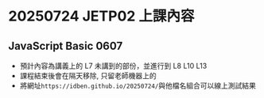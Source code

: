 # 20250724 JETP02 上課內容
## JavaScript Basic 0607
* 預計內容為講義上的 L7 未講到的部份，並進行到 L8 L10 L13
* 課程結束後會在隔天移除, 只留老師機器上的
* 將網址`https://idben.github.io/20250724/`與他檔名組合可以線上測試結果